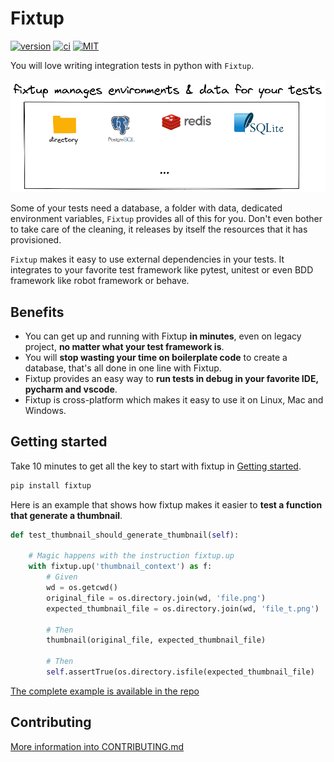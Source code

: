 # Fixtup

[![version](https://img.shields.io/pypi/v/fixtup.svg?label=version)](https://pypi.org/project/fixtup/) [![ci](https://github.com/FabienArcellier/fixtup/actions/workflows/ci.yml/badge.svg)](https://github.com/FabienArcellier/fixtup/actions/workflows/ci.yml) [![MIT](https://img.shields.io/badge/license-MIT-007EC7.svg)](LICENSE.md)

You will love writing integration tests in python with ``Fixtup``.

![outline schematic from fixtup](https://github.com/FabienArcellier/fixtup/raw/master/docs/source/_static/principle_simplified_diagram.png)

Some of your tests need a database, a folder with data, dedicated environment variables, ``Fixtup`` provides all of this for you. Don't even bother to take care of the cleaning, it releases by itself the resources that it has provisioned.

``Fixtup`` makes it easy to use external dependencies in your tests. It integrates
to your favorite test framework like pytest, unitest or even BDD framework like robot framework or behave.

## Benefits

* You can get up and running with Fixtup **in minutes**, even on legacy project, **no matter what your test framework is**.
* You will **stop wasting your time on boilerplate code** to create a database, that's all done in one line with Fixtup.
* Fixtup provides an easy way to **run tests in debug in your favorite IDE, pycharm and vscode**.
* Fixtup is cross-platform which makes it easy to use it on Linux, Mac and Windows.

## Getting started

Take 10 minutes to get all the key to start with fixtup in [Getting started](https://fixtup.readthedocs.io/en/latest/getting_started.html).

```bash
pip install fixtup
```

Here is an example that shows how fixtup makes it easier to **test a function that generate a thumbnail**.

```python
def test_thumbnail_should_generate_thumbnail(self):

    # Magic happens with the instruction fixtup.up
    with fixtup.up('thumbnail_context') as f:
        # Given
        wd = os.getcwd()
        original_file = os.directory.join(wd, 'file.png')
        expected_thumbnail_file = os.directory.join(wd, 'file_t.png')

        # Then
        thumbnail(original_file, expected_thumbnail_file)

        # Then
        self.assertTrue(os.directory.isfile(expected_thumbnail_file)
```

[The complete example is available in the repo](./examples/unittest)

## Contributing

[More information into CONTRIBUTING.md](./CONTRIBUTING.md)
